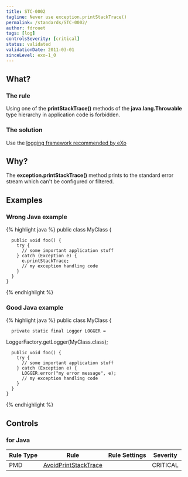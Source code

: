 ```yaml
---
title: STC-0002
tagline: Never use exception.printStackTrace()
permalink: /standards/STC-0002/
author: fdrouet
tags: [log]
controlsSeverity: [critical]
status: validated
validationDate: 2011-03-01
sinceLevel: exo-1_0
---
```


<a name="what"></a>
## What?

### <i class="fa fa-info-circle"></i> The rule

Using one of the **printStackTrace()** methods of the **java.lang.Throwable** type hierarchy in application code is forbidden.


### <i class="fa fa-lightbulb-o"></i> The solution

Use the [logging framework recommended by eXo](/standards/STC-0009/)

<a name="why"></a>
## Why?

The **exception.printStackTrace()** method prints to the standard error stream which can't be configured or filtered.


<a name="examples"></a>
## Examples

<div class="panel panel-danger">
  <div class="panel-heading">
    <h3 class="panel-title"><i class="fa fa-thumbs-down pull-right"></i> Wrong Java example</h3>
  </div>
  <div class="panel-body">

{% highlight java %}
    public class MyClass {

      public void foo() {
        try {
          // some important application stuff
        } catch (Exception e) {
          e.printStackTrace;
          // my exception handling code
        }
      }
    }
{% endhighlight %}

  </div>
</div>


<div class="panel panel-success">
  <div class="panel-heading">
    <h3 class="panel-title"><i class="fa fa-thumbs-up pull-right"></i> Good Java example</h3>
  </div>
  <div class="panel-body">

{% highlight java %}
    public class MyClass {

      private static final Logger LOGGER =
LoggerFactory.getLogger(MyClass.class);

      public void foo() {
        try {
          // some important application stuff
        } catch (Exception e) {
          LOGGER.error("my error message", e);
          // my exception handling code
        }
      }
    }
{% endhighlight %}

  </div>
</div>


<a name="controls"></a>
## <i class="fa fa-shield"></i> Controls

### for Java

<div class="table-responsive">
  <table class="table">
    <thead>
      <tr>
        <th>Rule Type</th>
        <th>Rule</th>
        <th>Rule Settings</th>
        <th>Severity</th>
      </tr>
    </thead>
    <tbody>
    <tr>
      <td>PMD</td>
      <td><a href="http://pmd.sourceforge.net/rules/logging-java.html#AvoidPrintStackTrace">AvoidPrintStackTrace</a></td>
       <td>
       </td>
       <td>CRITICAL</td>
     </tr>
   </tbody>
  </table>
</div>
